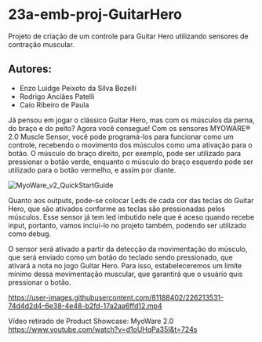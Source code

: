 # 23a-emb-proj-GuitarHero
 Projeto de criação de um controle para Guitar Hero utilizando sensores de contração muscular.
## Autores:
- Enzo Luidge Peixoto da Silva Bozelli
- Rodrigo Anciães Patelli
- Caio Ribeiro de Paula

Já pensou em jogar o clássico Guitar Hero, mas com os músculos da perna, do braço e do peito?
Agora você consegue! Com os sensores MYOWARE® 2.0 Muscle Sensor, você pode programá-los para funcionar como um controle, recebendo o movimento dos músculos como uma ativação para o botão.
O músculo do braço direito, por exemplo, pode ser utilizado para pressionar o botão verde, enquanto o músculo do braço esquerdo pode ser utilizado para o botão vermelho, e assim por diante. 

![MyoWare_v2_QuickStartGuide](https://user-images.githubusercontent.com/81188402/226212412-9473d7af-d993-474e-9a8d-25e1f4f86a63.jpg)

Quanto aos outputs, pode-se colocar Leds de cada cor das teclas do Guitar Hero, que são ativados conforme as teclas são pressionadas pelos músculos. 
Esse sensor já tem led imbutido nele que é aceso quando recebe input, portanto, vamos incluí-lo no projeto também, podendo ser utilizado como debug.

O sensor será ativado a partir da detecção da movimentação do músculo, que será enviado como um botão do teclado sendo pressionado, que ativará a nota no jogo Guitar Hero. Para isso, estabeleceremos um limite mínimo dessa movimentação muscular, que garantirá que o usuário quis pressionar o botão. 


https://user-images.githubusercontent.com/81188402/226213531-74d4d2d4-6e38-4e48-b2fd-17a2aa6ffd12.mp4

Vídeo retirado de Product Showcase: MyoWare 2.0 https://www.youtube.com/watch?v=d1oUHqPa35I&t=724s

